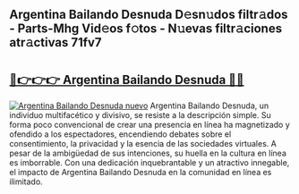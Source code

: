 ## Argentina Bailando Desnuda D𝚎sn𝚞dos filtr𝚊dos - Parts-Mhg Vid𝚎os f𝚘tos - N𝚞evas filtr𝚊ciones atr𝚊ctivas 71fv7

# <h2><a href="http://mb26ln.tromn.icu/?c=Argentina+Bailando+Desnuda">🔗👉👉👉 Argentina Bailando Desnuda 🔗🔗</a></h2>

[![Argentina Bailando Desnuda nuevo](https://i.imgur.com/pEAQMta.gif)](http://mb26ln.tromn.icu/?c=Argentina+Bailando+Desnuda)
Argentina Bailando Desnuda, un individuo multifacético y divisivo, se resiste a la descripción simple. Su forma poco convencional de crear una presencia en línea ha magnetizado y ofendido a los espectadores, encendiendo debates sobre el consentimiento, la privacidad y la esencia de las sociedades virtuales. A pesar de la ambigüedad de sus intenciones, su huella en la cultura en línea es imborrable. Con una dedicación inquebrantable y un atractivo innegable, el impacto de Argentina Bailando Desnuda en la comunidad en línea es ilimitado.
